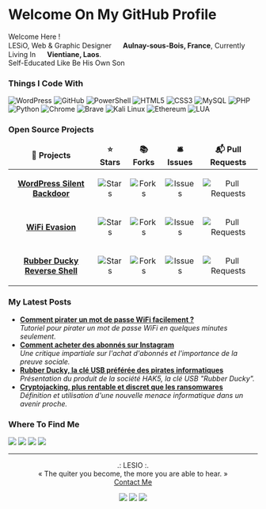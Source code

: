 <h1>Welcome On My GitHub Profile</h1>

<p>Welcome Here !</br>LESiO, Web & Graphic Designer <img src="https://cdn-icons-png.flaticon.com/512/197/197560.png" width="15"/> <b>Aulnay-sous-Bois, France</b>, Currently Living In <img src="https://cdn-icons-png.flaticon.com/512/197/197568.png" width="15"/> <b>Vientiane, Laos</b>.<br>
Self-Educated Like Be His Own Son
</p>

<h3>Things I Code With</h3>
<p>
<img alt="WordPress" src="https://img.shields.io/badge/-WordPress-0073aa?style=flat-square&logo=wordpress&logoColor=white"/>
<img alt="GitHub" src="https://img.shields.io/badge/-GitHub-0f0a0a?style=flat-square&logo=github&logoColor=white"/>
<img alt="PowerShell" src="https://img.shields.io/badge/-PowerShell-1e7dcd?style=flat-square&logo=powershell&logoColor=white"/> 
<img alt="HTML5" src="https://img.shields.io/badge/-HTML5-e64b23?style=flat-square&logo=html5&logoColor=white"/>
<img alt="CSS3" src="https://img.shields.io/badge/-CSS3-284be6?style=flat-square&logo=css3&logoColor=white"/>
<img alt="MySQL" src="https://img.shields.io/badge/-MySQL-e69100?style=flat-square&logo=mysql&logoColor=white"/>
<img alt="PHP" src="https://img.shields.io/badge/-PHP-787db4?style=flat-square&logo=php&logoColor=white"/>
<img alt="Python" src="https://img.shields.io/badge/-Python-ffd241?style=flat-square&logo=python&logoColor=white"/>
<img alt="Chrome" src="https://img.shields.io/badge/-Chrome-4187f5?style=flat-square&logo=googlechrome&logoColor=white"/>
<img alt="Brave" src="https://img.shields.io/badge/-Brave-ff2d0f?style=flat-square&logo=brave&logoColor=white"/>
<img alt="Kali Linux" src="https://img.shields.io/badge/-Kali%20Linux-377df0?style=flat-square&logo=kali%20linux&logoColor=white"/>
<img alt="Ethereum" src="https://img.shields.io/badge/-Ethereum-373737?style=flat-square&logo=ethereum&logoColor=white"/>
<img alt="LUA" src="https://img.shields.io/badge/-LUA-000082?style=flat-square&logo=lua&logoColor=white"/>
</p>
<h3>Open Source Projects</h3>
<table>
<thead align="center">
<tr border: none;>
<td><b>🎁 Projects</b></td>
<td><b>⭐ Stars</b></td>
<td><b>📚 Forks</b></td>
<td><b>🛎 Issues</b></td>
<td><b>📬 Pull Requests</b></td>
</tr>
</thead>
<tbody>
<tr>
<td><p align="center"><a href="https://github.com/FreeLesio/WordPress-Silent-Backdoor"><b>WordPress Silent Backdoor</b></a></p></td>
<td><p align="center"><img alt="Stars" src="https://img.shields.io/github/stars/freelesio/wordpress-silent-backdoor?style=flat-square&labelColor=323c41"/></p></td>
<td><p align="center"><img alt="Forks" src="https://img.shields.io/github/forks/freelesio/wordpress-silent-backdoor?style=flat-square&labelColor=323c41"/></p></td>
<td><p align="center"><img alt="Issues" src="https://img.shields.io/github/issues/freelesio/wordpress-silent-backdoor?style=flat-square&labelColor=323c41"/></p></td>
<td><p align="center"><img alt="Pull Requests" src="https://img.shields.io/github/issues-pr/freelesio/wordpress-silent-backdoor?style=flat-square&labelColor=323c41"/></p></td>
</tr>
<tr>
<td><p align="center"><a href="https://github.com/FreeLesio/WiFi-Evasion"><b>WiFi Evasion</b></a></td>
<td><p align="center"><img alt="Stars" src="https://img.shields.io/github/stars/freelesio/wifi-evasion?style=flat-square&labelColor=323c41"/></p></td>
<td><p align="center"><img alt="Forks" src="https://img.shields.io/github/forks/freelesio/wifi-evasion?style=flat-square&labelColor=323c41"/></p></td>
<td><p align="center"><img alt="Issues" src="https://img.shields.io/github/issues/freelesio/wifi-evasion?style=flat-square&labelColor=323c41"/></p></td>
<td><p align="center"><img alt="Pull Requests" src="https://img.shields.io/github/issues-pr/freelesio/wifi-evasion?style=flat-square&labelColor=323c41"/></p></td>
</tr>
<tr>
<td><p align="center"><a href="https://github.com/FreeLesio/Rubber-Ducky-Reverse-Shell"><b>Rubber Ducky Reverse Shell</b></a></td>
<td><p align="center"><img alt="Stars" src="https://img.shields.io/github/stars/freelesio/rubber-ducky-reverse-shell?style=flat-square&labelColor=323c41"/></p></td>
<td><p align="center"><img alt="Forks" src="https://img.shields.io/github/forks/freelesio/rubber-ducky-reverse-shell?style=flat-square&labelColor=323c41"/></p></td>
<td><p align="center"><img alt="Issues" src="https://img.shields.io/github/issues/freelesio/rubber-ducky-reverse-shell?style=flat-square&labelColor=323c41"/></p></td>
<td><p align="center"><img alt="Pull Requests" src="https://img.shields.io/github/issues-pr/freelesio/rubber-ducky-reverse-shell?style=flat-square&labelColor=323c41"/></p></td>
</tr>
</tbody>
</table>
<h3>My Latest Posts</h3>
<ul>
<li><a href="https://lesio.fr/comment-pirater-un-mot-de-passe-wifi-facilement/"><b>Comment pirater un mot de passe WiFi facilement ?</b></a><br/><i>Tutoriel pour pirater un mot de passe WiFi en quelques minutes seulement.</i></li>
<li><a href="https://lesio.fr/comment-acheter-des-abonnes-sur-instagram/"><b>Comment acheter des abonnés sur Instagram</b></a><br/><i>Une critique impartiale sur l'achat d'abonnés et l'importance de la preuve sociale.</i></li>
<li><a href="https://lesio.fr/rubber-ducky-la-cle-usb-des-pirates/"><b>Rubber Ducky, la clé USB préférée des pirates informatiques</b></a><br/><i>Présentation du produit de la société HAK5, la clé USB "Rubber Ducky".</i></li>
<li><a href="https://lesio.fr/cryptojacking-plus-rentable-et-discret-que-les-ransomwares/"><b>Cryptojacking, plus rentable et discret que les ransomwares</b></a><br/><i>Définition et utilisation d'une nouvelle menace informatique dans un avenir proche.</i></li>
</ul>
<h3>Where To Find Me</h3>
<p>
<a href="https://github.com/freelesio" target="_blank"><img src="https://img.shields.io/badge/github-%230f0a0a.svg?&style=for-the-badge&logo=github&logoColor=white"/></a>
<a href="https://instagram.com/lesio.graphiste" target="_blank"><img src="https://img.shields.io/badge/Instagram-%23dc4178.svg?&style=for-the-badge&logo=instagram&logoColor=white"/></a>
<a href="https://linkedin.com/in/emilio-savoie" target="_blank"><img src="https://img.shields.io/badge/linkedin-%230564c3.svg?&style=for-the-badge&logo=linkedin&logoColor=white"/></a>
<a href="https://lesio.fr" target="_blank"><img src="https://img.shields.io/badge/WebSite-%23F03C14.svg?&style=for-the-badge&logo=react&logoColor=white"/></a>
</p>

---------------
<p align="center">.: LESIO :.</br>« The quiter you become, the more you are able to hear. »<br/><a href="https://lesio.fr/contact">Contact Me</a></p>
<p align="center"><img src="https://img.shields.io/badge/CONTAINS-TASTY%20SPAGHETTI%20CODE-f5e6c8" /> <img src="https://img.shields.io/badge/WORKS%20ON-MY%20MACHINE-f03c14"/> <img src="https://img.shields.io/badge/POWERED%20BY-BLACK%20MAGIC-6e0555"/></p>
